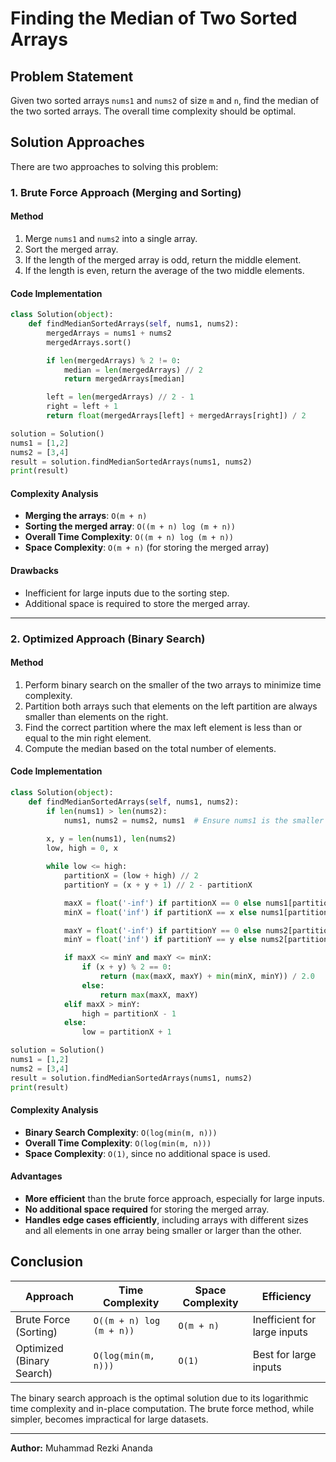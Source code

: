 # Finding the Median of Two Sorted Arrays

## Problem Statement
Given two sorted arrays `nums1` and `nums2` of size `m` and `n`, find the median of the two sorted arrays. The overall time complexity should be optimal.

## Solution Approaches
There are two approaches to solving this problem:

### 1. Brute Force Approach (Merging and Sorting)
#### Method
1. Merge `nums1` and `nums2` into a single array.
2. Sort the merged array.
3. If the length of the merged array is odd, return the middle element.
4. If the length is even, return the average of the two middle elements.

#### Code Implementation
```python
class Solution(object):
    def findMedianSortedArrays(self, nums1, nums2):
        mergedArrays = nums1 + nums2
        mergedArrays.sort()

        if len(mergedArrays) % 2 != 0:
            median = len(mergedArrays) // 2
            return mergedArrays[median]

        left = len(mergedArrays) // 2 - 1
        right = left + 1
        return float(mergedArrays[left] + mergedArrays[right]) / 2

solution = Solution()
nums1 = [1,2]
nums2 = [3,4]
result = solution.findMedianSortedArrays(nums1, nums2)
print(result)
```

#### Complexity Analysis
- **Merging the arrays**: `O(m + n)`
- **Sorting the merged array**: `O((m + n) log (m + n))`
- **Overall Time Complexity**: `O((m + n) log (m + n))`
- **Space Complexity**: `O(m + n)` (for storing the merged array)

#### Drawbacks
- Inefficient for large inputs due to the sorting step.
- Additional space is required to store the merged array.

---

### 2. Optimized Approach (Binary Search)
#### Method
1. Perform binary search on the smaller of the two arrays to minimize time complexity.
2. Partition both arrays such that elements on the left partition are always smaller than elements on the right.
3. Find the correct partition where the max left element is less than or equal to the min right element.
4. Compute the median based on the total number of elements.

#### Code Implementation
```python
class Solution(object):
    def findMedianSortedArrays(self, nums1, nums2):
        if len(nums1) > len(nums2):
            nums1, nums2 = nums2, nums1  # Ensure nums1 is the smaller array
        
        x, y = len(nums1), len(nums2)
        low, high = 0, x

        while low <= high:
            partitionX = (low + high) // 2
            partitionY = (x + y + 1) // 2 - partitionX

            maxX = float('-inf') if partitionX == 0 else nums1[partitionX - 1]
            minX = float('inf') if partitionX == x else nums1[partitionX]

            maxY = float('-inf') if partitionY == 0 else nums2[partitionY - 1]
            minY = float('inf') if partitionY == y else nums2[partitionY]

            if maxX <= minY and maxY <= minX:
                if (x + y) % 2 == 0:
                    return (max(maxX, maxY) + min(minX, minY)) / 2.0
                else:
                    return max(maxX, maxY)
            elif maxX > minY:
                high = partitionX - 1
            else:
                low = partitionX + 1

solution = Solution()
nums1 = [1,2]
nums2 = [3,4]
result = solution.findMedianSortedArrays(nums1, nums2)
print(result)
```

#### Complexity Analysis
- **Binary Search Complexity**: `O(log(min(m, n)))`
- **Overall Time Complexity**: `O(log(min(m, n)))`
- **Space Complexity**: `O(1)`, since no additional space is used.

#### Advantages
- **More efficient** than the brute force approach, especially for large inputs.
- **No additional space required** for storing the merged array.
- **Handles edge cases efficiently**, including arrays with different sizes and all elements in one array being smaller or larger than the other.

## Conclusion
| Approach | Time Complexity | Space Complexity | Efficiency |
|----------|----------------|------------------|------------|
| Brute Force (Sorting) | `O((m + n) log (m + n))` | `O(m + n)` | Inefficient for large inputs |
| Optimized (Binary Search) | `O(log(min(m, n)))` | `O(1)` | Best for large inputs |

The binary search approach is the optimal solution due to its logarithmic time complexity and in-place computation. The brute force method, while simpler, becomes impractical for large datasets.

---
**Author:** Muhammad Rezki Ananda

